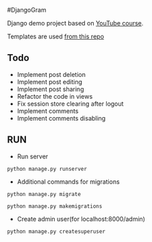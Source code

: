 #DjangoGram

Django demo project based on [YouTube course](https://www.youtube.com/watch?v=xSUm6iMtREA&list=PLj-dJy-nCFS2r1hniPVaarBM_xJwnwFU5).

Templates are used [from this repo](https://github.com/tomitokko/django-social-media-template)

## Todo

- Implement post deletion
- Implement post editing
- Implement post sharing
- Refactor the code in views
- Fix session store clearing after logout
- Implement comments
- Implement comments disabling

## RUN
- Run server
```
python manage.py runserver
```

- Additional commands for migrations
```
python manage.py migrate

python manage.py makemigrations
```

- Create admin user(for localhost:8000/admin)
```
python manage.py createsuperuser
```
